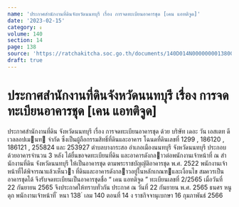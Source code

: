 ```yaml
---
name: 'ประกาศสำนักงานที่ดินจังหวัดนนทบุรี เรื่อง การจดทะเบียนอาคารชุด [เคน แอทติจูด]'
date: '2023-02-15'
category: ง
volume: 140
section: 14
page: 138
source: 'https://ratchakitcha.soc.go.th/documents/140D014N0000000013800.pdf'
draft: true
---
```


# ประกาศสำนักงานที่ดินจังหวัดนนทบุรี เรื่อง การจดทะเบียนอาคารชุด [เคน แอทติจูด]

ประกาศสํานักงานที่ดิน จังหวัดนนทบุรี เรื่อง การจดทะเบียนอาคารชุด ด้วย บริษัท เดอะ วัน เอสเตท ดีเวลลอปเมนท จํากัด ซึ่งเป็นผู้ถือกรรมสิทธิ์ที่ดินและอาคาร โฉนดที่ดินเลขที่ 1299 , 186120 , 186121 , 255824 และ 253927 ตําบลบางกระสอ อําเภอเมืองนนทบุรี จังหวัดนนทบุรี ประกอบด้วยอาคารจํานวน 3 หลัง ได้ยื่นขอจดทะเบียนที่ดิน และอาคารดังกลาวต่อพนักงานเจ้าหน้าที่ ณ สํานักงานที่ดิน จังหวัดนนทบุรี ให้เป็นอาคารชุด ตามพระราชบัญญัติอาคารชุด พ.ศ. 2522 พนักงานเจ้าหน้าที่ได้พิจารณาแล้วเห็นวา ที่ดินและอาคารดังกลาวอยู่ในหลักเกณฑและเงื่อนไข สมควรเป็นอาคารชุดได้ จึงรับจดทะเบียนเป็นอาคารชุดชื่อ “ เคน แอทติจูด ” ทะเบียนเลขที่ 2/2565 เมื่อวันที่ 22 กันยายน 2565 จึงประกาศให้ทราบทั่วกัน ประกาศ ณ วันที่ 22 กันยายน พ.ศ. 2565 ธนศร หนูดุก พนักงานเจ้าหน้าที่ ้ หนา 138 ่ เลม 140 ตอนที่ 14 ง ราชกิจจานุเบกษา 16 กุมภาพันธ์ 2566
